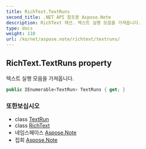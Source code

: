 ```yaml
---
title: RichText.TextRuns
second_title: .NET API 참조용 Aspose.Note
description: RichText 재산. 텍스트 실행 모음을 가져옵니다.
type: docs
weight: 110
url: /ko/net/aspose.note/richtext/textruns/
---
```

## RichText.TextRuns property

텍스트 실행 모음을 가져옵니다.

```csharp
public IEnumerable<TextRun> TextRuns { get; }
```

### 또한보십시오

* class [TextRun](../../textrun/)
* class [RichText](../)
* 네임스페이스 [Aspose.Note](../../richtext/)
* 집회 [Aspose.Note](../../../)


